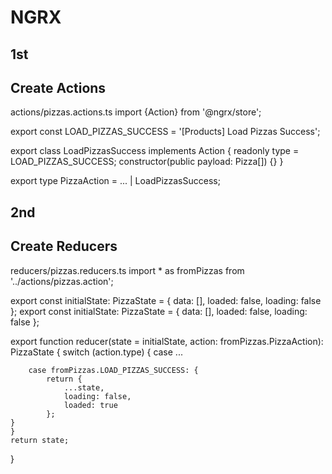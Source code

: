 # NGRX

## 1st
## Create Actions
actions/pizzas.actions.ts
import {Action} from '@ngrx/store';

export const LOAD_PIZZAS_SUCCESS = '[Products] Load Pizzas Success';

export class LoadPizzasSuccess implements Action {
	readonly type = LOAD_PIZZAS_SUCCESS;
	constructor(public payload: Pizza[]) {}
}

export type PizzaAction = ... | LoadPizzasSuccess;

## 2nd
## Create Reducers
reducers/pizzas.reducers.ts
import * as fromPizzas from '../actions/pizzas.action';

export const initialState: PizzaState = {
	data: [],
	loaded: false,
	loading: false
};
export const initialState: PizzaState = {
	data: [],
	loaded: false,
	loading: false
};

export function reducer(state = initialState, action: fromPizzas.PizzaAction): PizzaState {
	switch (action.type) {
    case ...
    
		case fromPizzas.LOAD_PIZZAS_SUCCESS: {
			return {
				...state,
				loading: false,
				loaded: true
			};
    }
	}
	return state;
}
